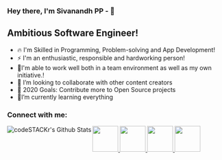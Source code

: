 ### Hey there, I'm Sivanandh PP -  👋

## Ambitious Software Engineer!
- :fire: I'm Skilled in Programming, Problem-solving and App Development!
- ⚡ I'm an enthusiastic, responsible and hardworking person!
- 🌱I'm able to work well both in a team environment as well as my own initiative.!
- 👯 I’m looking to collaborate with other content creators
- 🥅 2020 Goals: Contribute more to Open Source projects
- 🤣I’m currently learning everything 


### Connect with me:

<a href="https://www.linkedin.com/in/sivanandh/">
<img src="https://github.com/Sivanandhpp/Social-Meadia-Icons-master/blob/master/Icons-logos/linkedin-circle.png" width="60">
</a>
<a href="https://www.instagram.com/siva_nandh">
<img src="https://github.com/Sivanandhpp/Social-Meadia-Icons-master/blob/master/Icons-logos/instagram-circle.png" width="60">
</a>   
<a href="https://www.facebook.com/i.sivanandh">
<img src="https://github.com/Sivanandhpp/Social-Meadia-Icons-master/blob/master/Icons-logos/facebook-circle.png" width="60">
</a>   
<a href="https://twitter.com/Siva__nandh">
<img src="https://github.com/Sivanandhpp/Social-Meadia-Icons-master/blob/master/Icons-logos/twitter-circle.png" width="60">
</a>

<img align="left" alt="codeSTACKr's Github Stats" src="https://github-readme-stats.codestackr.vercel.app/api?username=Sivanandhpp&show_icons=true&hide_border=true" />
